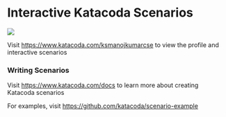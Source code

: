 # Interactive Katacoda Scenarios

[![](http://shields.katacoda.com/katacoda/ksmanojkumarcse/count.svg)](https://www.katacoda.com/ksmanojkumarcse "Get your profile on Katacoda.com")

Visit https://www.katacoda.com/ksmanojkumarcse to view the profile and interactive scenarios

### Writing Scenarios
Visit https://www.katacoda.com/docs to learn more about creating Katacoda scenarios

For examples, visit https://github.com/katacoda/scenario-example
